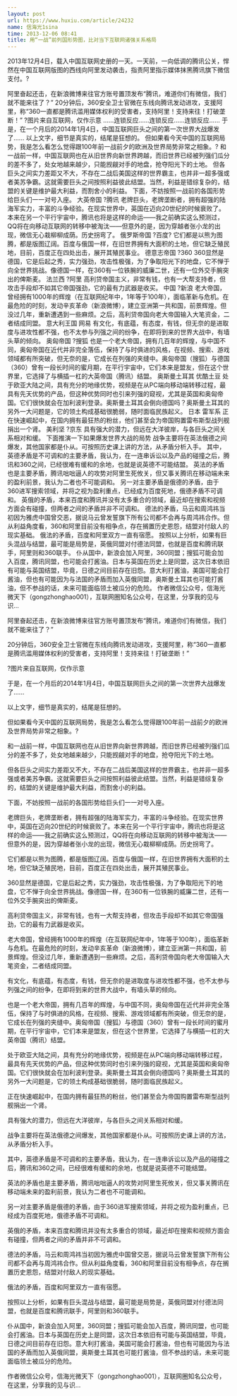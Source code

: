 ```yaml
---
layout: post
url: https://www.huxiu.com/article/24232
name: 信海光1sina
time: 2013-12-06 08:41
title: 用“一战”前列国形势图，比对当下互联网诸强关系格局
---
```

2013年12月4日，载入中国互联网史册的一天。一天前，一向低调的腾讯公关，悍然在中国互联网版图的西线向阿里发动袭击，指责阿里指示媒体抹黑腾讯旗下微信支付。?

阿里奋起还击，在新浪微博来往官方账号置顶发布“腾讯，难道你们有微信，我们就不能来往了？” 20分钟后，360安全卫士官微在东线向腾讯发动进攻，支援阿里，称“360一直都是腾讯滥用媒体权利的受害者，支持阿里！支持来往！打破垄断！” ?图片来自互联网，仅作示意 ......连锁反应......连锁反应......连锁反应...... 于是，在一个月后的2014年1月4日，中国互联网巨头之间的第一次世界大战爆发了...... 以上文字，细节是真实的，结尾是狂想的。 但如果看今天中国的互联网局势，我是怎么看怎么觉得跟100年前一战前夕的欧洲及世界局势非常之相象。? 和一战前一样，中国互联网也在从旧世界向新世界跨越，而旧世界已经被列强们瓜分的差不多了，处女地越来越少，只能觊觎对手的地盘，抢夺阳光下的土地。 但各巨头之间实力差距又不大，不存在二战后美国这样的世界霸主，也并非一超多强或者美苏争霸。这就需要巨头之间按照利益彼此结盟。当然，利益是错综复杂的，结盟的关键是维护最大利益，而割舍小的利益。 下面，不妨按照一战前的各国形势给巨头们一一对号入座。 大英帝国 ?腾讯 老牌巨头，老牌垄断者，拥有超强的陆海军实力，丰富的斗争经验。在现实世界中，英国在迈向20世纪的时候衰败了。本来在另一个平行宇宙中，腾讯也将是这样的命运——我之前确实这么预测过，QQ将在向移动互联网的转移中被淘汰——但意外的是，因为穿越者张小龙的出现，微信无心栽柳柳成荫。历史拐弯了。 俄罗斯帝国 ?百度? 它们都是以熊为图腾，都是版图辽阔。百度与俄国一样，在旧世界拥有大面积的土地，但它缺乏殖民地，目前，百度正在四处出击，展开其殖民事业。 德意志帝国 ?360 360显然是德国，它是后起之秀，实力强劲，攻击性极强，为了争取阳光下的地盘，它不惮于向全世界挑战。像德国一样，在360有一位铁腕的威廉二世，还有一位外交手腕突出的俾斯麦。 法兰西 ?阿里 高利贷帝国主义，非常有钱，也有一大帮支持者，但攻击手段却不如其它帝国强劲，它的最有力武器是收买。 中国 ?新浪 老大帝国，曾经拥有1000年的辉煌（在互联网纪年中，1年等于100年），面临革新与危机。在最危险的时刻，发动辛亥革命（新浪微博），建立亚洲第一共和国，前景辉煌。但没过几年，重新遭遇到一些麻烦。之后，高利贷帝国向老大帝国输入大笔资金，二者结成同盟。 意大利王国 网易 有文化，有底蕴，有态度，有钱，但无奈的是进取度与进攻性都不强，也不太参与列强之间的纷争，在即将到来的世界大战中，有墙头草的倾向。 奥匈帝国 ?搜狐 也是一个老大帝国，拥有几百年的辉煌，与中国不同，奥匈帝国在近代并非完全落伍，保持了与时俱进的风格，在视频、搜索、游戏领域都有所突破，但无奈的是，它成长在列强的夹缝中。奥匈帝国（搜狐）与德国（360）曾有一段长时间的蜜月期，在平行宇宙中，它们本来是盟友，但在这个世界里，它选择了与横插一杠的大英帝国（腾讯）结盟。 奥斯曼土耳其 优酷土豆 处于欧亚大陆之间，具有充分的地缘优势，视频是在从PC端向移动端转移过程，最具有先天优势的产品，但这种优势同时也引来列强的窥视，尤其是英国和奥匈帝国。它们很快就会在加利波利登录。奥斯曼土耳其会倒向德国吗？奥斯曼土耳其的另外一大问题是，它的领土构成基础很脆弱，随时面临民族起义。 日本 雷军系 正在快速崛起中，在国内拥有最狂热的粉丝，他们甚至会为帝国购置雷布斯型战列舰捐出一个肾。 美利坚 ?京东 具有强大的潜力，但远在大洋彼岸，与各巨头之间关系相对和缓。 下面推演一下如果爆发世界大战的局势 战争主要将在英法俄德之间爆发，其他国家都是仆从。可按照历史课上讲的方法，从矛盾分析入手。 其中，英德矛盾是不可调和的主要矛盾，我认为，在一连串诉讼以及产品的碰撞之后，腾讯和360之间，已经很难有缓和的余地，也就是说英德不可能结盟。 英法的矛盾也是主要矛盾，腾讯咄咄逼人的攻势对阿里生死攸关，但又事关腾讯在移动端未来的盈利前景，我认为二者也不可能调和。 另一对主要矛盾是俄德的矛盾，由于360进军搜索领域，并将之视为盈利重点，已经成为百度死地，俄德矛盾不可调和。 英俄的矛盾，本来百度和腾讯并没有太多重合的领域，最近却在搜索和视频方面会有碰撞，但两者之间的矛盾并非不可调和。 德法的矛盾，马云和周鸿祎当初因为雅虎中国曾交恶，据说马云曾发誓旗下所有公司都不会再与周鸿祎合作。但从利益角度看，360和阿里目前没有相争点，存在搁置历史恩怨，结盟对付敌人的现实基础。 俄法的矛盾，百度和阿里双方一直有宿愿。 按照以上分析，如果有巨头混战与结盟，最可能是局势是，英俄同盟对付德法同盟，也就是百度和腾讯联手，阿里则和360联手。 仆从国中，新浪会加入阿里，360同盟；搜狐可能会加入百度，腾讯同盟，也可能会打酱油。日本与英国在历史上是同盟，这次日本依旧有可能与英国结盟，毕竟，日德之间目前存在旧怨。意大利打酱油，美国可能会打酱油，但也有可能因为与法国的矛盾而加入英俄同盟，奥斯曼土耳其也可能打酱油，但不参战的话，未来可能面临领土被瓜分的危险。 作者微信公众号，信海光微天下（gongzhonghao001），互联网圈知名公众号，在这里，分享我的见与识...

阿里奋起还击，在新浪微博来往官方账号置顶发布“腾讯，难道你们有微信，我们就不能来往了？”

20分钟后，360安全卫士官微在东线向腾讯发动进攻，支援阿里，称“360一直都是腾讯滥用媒体权利的受害者，支持阿里！支持来往！打破垄断！”

?图片来自互联网，仅作示意

于是，在一个月后的2014年1月4日，中国互联网巨头之间的第一次世界大战爆发了......

以上文字，细节是真实的，结尾是狂想的。

但如果看今天中国的互联网局势，我是怎么看怎么觉得跟100年前一战前夕的欧洲及世界局势非常之相象。?

和一战前一样，中国互联网也在从旧世界向新世界跨越，而旧世界已经被列强们瓜分的差不多了，处女地越来越少，只能觊觎对手的地盘，抢夺阳光下的土地。

但各巨头之间实力差距又不大，不存在二战后美国这样的世界霸主，也并非一超多强或者美苏争霸。这就需要巨头之间按照利益彼此结盟。当然，利益是错综复杂的，结盟的关键是维护最大利益，而割舍小的利益。

下面，不妨按照一战前的各国形势给巨头们一一对号入座。

老牌巨头，老牌垄断者，拥有超强的陆海军实力，丰富的斗争经验。在现实世界中，英国在迈向20世纪的时候衰败了。本来在另一个平行宇宙中，腾讯也将是这样的命运——我之前确实这么预测过，QQ将在向移动互联网的转移中被淘汰——但意外的是，因为穿越者张小龙的出现，微信无心栽柳柳成荫。历史拐弯了。

它们都是以熊为图腾，都是版图辽阔。百度与俄国一样，在旧世界拥有大面积的土地，但它缺乏殖民地，目前，百度正在四处出击，展开其殖民事业。

360显然是德国，它是后起之秀，实力强劲，攻击性极强，为了争取阳光下的地盘，它不惮于向全世界挑战。像德国一样，在360有一位铁腕的威廉二世，还有一位外交手腕突出的俾斯麦。

高利贷帝国主义，非常有钱，也有一大帮支持者，但攻击手段却不如其它帝国强劲，它的最有力武器是收买。

老大帝国，曾经拥有1000年的辉煌（在互联网纪年中，1年等于100年），面临革新与危机。在最危险的时刻，发动辛亥革命（新浪微博），建立亚洲第一共和国，前景辉煌。但没过几年，重新遭遇到一些麻烦。之后，高利贷帝国向老大帝国输入大笔资金，二者结成同盟。

有文化，有底蕴，有态度，有钱，但无奈的是进取度与进攻性都不强，也不太参与列强之间的纷争，在即将到来的世界大战中，有墙头草的倾向。

也是一个老大帝国，拥有几百年的辉煌，与中国不同，奥匈帝国在近代并非完全落伍，保持了与时俱进的风格，在视频、搜索、游戏领域都有所突破，但无奈的是，它成长在列强的夹缝中。奥匈帝国（搜狐）与德国（360）曾有一段长时间的蜜月期，在平行宇宙中，它们本来是盟友，但在这个世界里，它选择了与横插一杠的大英帝国（腾讯）结盟。

处于欧亚大陆之间，具有充分的地缘优势，视频是在从PC端向移动端转移过程，最具有先天优势的产品，但这种优势同时也引来列强的窥视，尤其是英国和奥匈帝国。它们很快就会在加利波利登录。奥斯曼土耳其会倒向德国吗？奥斯曼土耳其的另外一大问题是，它的领土构成基础很脆弱，随时面临民族起义。

正在快速崛起中，在国内拥有最狂热的粉丝，他们甚至会为帝国购置雷布斯型战列舰捐出一个肾。

具有强大的潜力，但远在大洋彼岸，与各巨头之间关系相对和缓。

战争主要将在英法俄德之间爆发，其他国家都是仆从。可按照历史课上讲的方法，从矛盾分析入手。

其中，英德矛盾是不可调和的主要矛盾，我认为，在一连串诉讼以及产品的碰撞之后，腾讯和360之间，已经很难有缓和的余地，也就是说英德不可能结盟。

英法的矛盾也是主要矛盾，腾讯咄咄逼人的攻势对阿里生死攸关，但又事关腾讯在移动端未来的盈利前景，我认为二者也不可能调和。

另一对主要矛盾是俄德的矛盾，由于360进军搜索领域，并将之视为盈利重点，已经成为百度死地，俄德矛盾不可调和。

英俄的矛盾，本来百度和腾讯并没有太多重合的领域，最近却在搜索和视频方面会有碰撞，但两者之间的矛盾并非不可调和。

德法的矛盾，马云和周鸿祎当初因为雅虎中国曾交恶，据说马云曾发誓旗下所有公司都不会再与周鸿祎合作。但从利益角度看，360和阿里目前没有相争点，存在搁置历史恩怨，结盟对付敌人的现实基础。

俄法的矛盾，百度和阿里双方一直有宿愿。

按照以上分析，如果有巨头混战与结盟，最可能是局势是，英俄同盟对付德法同盟，也就是百度和腾讯联手，阿里则和360联手。

仆从国中，新浪会加入阿里，360同盟；搜狐可能会加入百度，腾讯同盟，也可能会打酱油。日本与英国在历史上是同盟，这次日本依旧有可能与英国结盟，毕竟，日德之间目前存在旧怨。意大利打酱油，美国可能会打酱油，但也有可能因为与法国的矛盾而加入英俄同盟，奥斯曼土耳其也可能打酱油，但不参战的话，未来可能面临领土被瓜分的危险。

作者微信公众号，信海光微天下（gongzhonghao001），互联网圈知名公众号，在这里，分享我的见与识...

